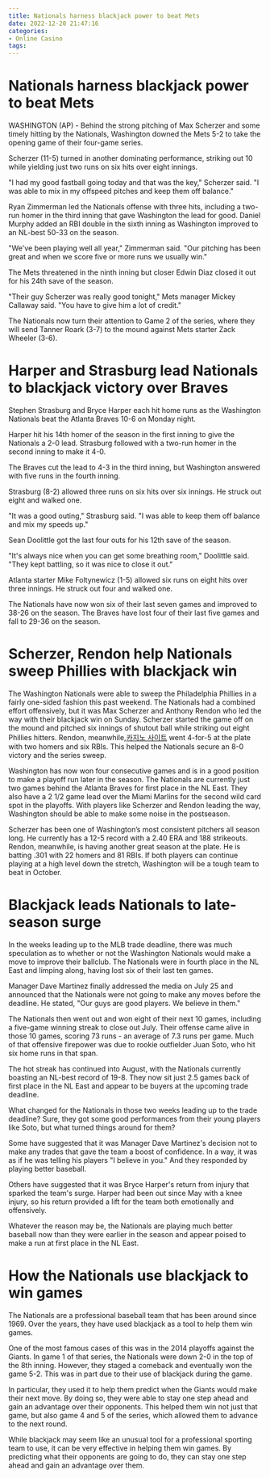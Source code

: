 ```yaml
---
title: Nationals harness blackjack power to beat Mets
date: 2022-12-20 21:47:16
categories:
- Online Casino
tags:
---
```



#  Nationals harness blackjack power to beat Mets

WASHINGTON (AP) - Behind the strong pitching of Max Scherzer and some timely hitting by the Nationals, Washington downed the Mets 5-2 to take the opening game of their four-game series.

Scherzer (11-5) turned in another dominating performance, striking out 10 while yielding just two runs on six hits over eight innings.

"I had my good fastball going today and that was the key," Scherzer said. "I was able to mix in my offspeed pitches and keep them off balance."

Ryan Zimmerman led the Nationals offense with three hits, including a two-run homer in the third inning that gave Washington the lead for good. Daniel Murphy added an RBI double in the sixth inning as Washington improved to an NL-best 50-33 on the season.

"We've been playing well all year," Zimmerman said. "Our pitching has been great and when we score five or more runs we usually win."

The Mets threatened in the ninth inning but closer Edwin Diaz closed it out for his 24th save of the season.

"Their guy Scherzer was really good tonight," Mets manager Mickey Callaway said. "You have to give him a lot of credit."

The Nationals now turn their attention to Game 2 of the series, where they will send Tanner Roark (3-7) to the mound against Mets starter Zack Wheeler (3-6).

#  Harper and Strasburg lead Nationals to blackjack victory over Braves

Stephen Strasburg and Bryce Harper each hit home runs as the Washington Nationals beat the Atlanta Braves 10-6 on Monday night.

Harper hit his 14th homer of the season in the first inning to give the Nationals a 2-0 lead. Strasburg followed with a two-run homer in the second inning to make it 4-0.

The Braves cut the lead to 4-3 in the third inning, but Washington answered with five runs in the fourth inning.

Strasburg (8-2) allowed three runs on six hits over six innings. He struck out eight and walked one.

"It was a good outing," Strasburg said. "I was able to keep them off balance and mix my speeds up."

Sean Doolittle got the last four outs for his 12th save of the season.

"It's always nice when you can get some breathing room," Doolittle said. "They kept battling, so it was nice to close it out."

Atlanta starter Mike Foltynewicz (1-5) allowed six runs on eight hits over three innings. He struck out four and walked one.


The Nationals have now won six of their last seven games and improved to 38-26 on the season. The Braves have lost four of their last five games and fall to 29-36 on the season.

#  Scherzer, Rendon help Nationals sweep Phillies with blackjack win

The Washington Nationals were able to sweep the Philadelphia Phillies in a fairly one-sided fashion this past weekend. The Nationals had a combined effort offensively, but it was Max Scherzer and Anthony Rendon who led the way with their blackjack win on Sunday. Scherzer started the game off on the mound and pitched six innings of shutout ball while striking out eight Phillies hitters. Rendon, meanwhile,[카지노 사이트](https://choegocasino.com/) went 4-for-5 at the plate with two homers and six RBIs. This helped the Nationals secure an 8-0 victory and the series sweep.

Washington has now won four consecutive games and is in a good position to make a playoff run later in the season. The Nationals are currently just two games behind the Atlanta Braves for first place in the NL East. They also have a 2 1/2 game lead over the Miami Marlins for the second wild card spot in the playoffs. With players like Scherzer and Rendon leading the way, Washington should be able to make some noise in the postseason.

Scherzer has been one of Washington’s most consistent pitchers all season long. He currently has a 12-5 record with a 2.40 ERA and 188 strikeouts. Rendon, meanwhile, is having another great season at the plate. He is batting .301 with 22 homers and 81 RBIs. If both players can continue playing at a high level down the stretch, Washington will be a tough team to beat in October.

#  Blackjack leads Nationals to late-season surge

In the weeks leading up to the MLB trade deadline, there was much speculation as to whether or not the Washington Nationals would make a move to improve their ballclub. The Nationals were in fourth place in the NL East and limping along, having lost six of their last ten games.

Manager Dave Martinez finally addressed the media on July 25 and announced that the Nationals were not going to make any moves before the deadline. He stated, "Our guys are good players. We believe in them."

The Nationals then went out and won eight of their next 10 games, including a five-game winning streak to close out July. Their offense came alive in those 10 games, scoring 73 runs - an average of 7.3 runs per game. Much of that offensive firepower was due to rookie outfielder Juan Soto, who hit six home runs in that span.

The hot streak has continued into August, with the Nationals currently boasting an NL-best record of 19-8. They now sit just 2.5 games back of first place in the NL East and appear to be buyers at the upcoming trade deadline.

What changed for the Nationals in those two weeks leading up to the trade deadline? Sure, they got some good performances from their young players like Soto, but what turned things around for them?

Some have suggested that it was Manager Dave Martinez's decision not to make any trades that gave the team a boost of confidence. In a way, it was as if he was telling his players "I believe in you." And they responded by playing better baseball.

Others have suggested that it was Bryce Harper's return from injury that sparked the team's surge. Harper had been out since May with a knee injury, so his return provided a lift for the team both emotionally and offensively.

Whatever the reason may be, the Nationals are playing much better baseball now than they were earlier in the season and appear poised to make a run at first place in the NL East.

#  How the Nationals use blackjack to win games

The Nationals are a professional baseball team that has been around since 1969. Over the years, they have used blackjack as a tool to help them win games.

One of the most famous cases of this was in the 2014 playoffs against the Giants. In game 1 of that series, the Nationals were down 2-0 in the top of the 8th inning. However, they staged a comeback and eventually won the game 5-2. This was in part due to their use of blackjack during the game.

In particular, they used it to help them predict when the Giants would make their next move. By doing so, they were able to stay one step ahead and gain an advantage over their opponents. This helped them win not just that game, but also game 4 and 5 of the series, which allowed them to advance to the next round.

While blackjack may seem like an unusual tool for a professional sporting team to use, it can be very effective in helping them win games. By predicting what their opponents are going to do, they can stay one step ahead and gain an advantage over them.